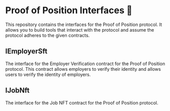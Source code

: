# Proof of Position Interfaces 🔏 
This repository contains the interfaces for the Proof of Position protocol. It allows you to build tools that interact with the protocol and assume the protocol adheres to the given contracts.
## IEmployerSft
The interface for the Employer Verification contract for the Proof of Position protocol. This contract allows employers to verify their identity and allows users to verify the identity of employers.
## IJobNft
The interface for the Job NFT contract for the Proof of Position protocol.